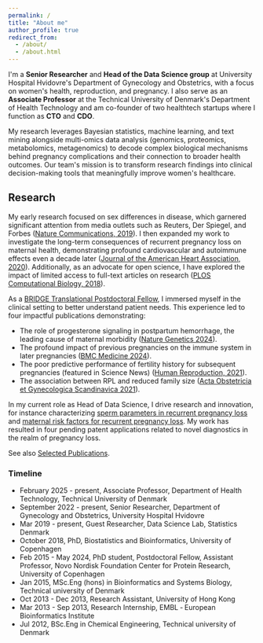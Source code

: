 ```yaml
---
permalink: /
title: "About me"
author_profile: true
redirect_from: 
  - /about/
  - /about.html
---
```


I'm a **Senior Researcher** and **Head of the Data Science group** at University Hospital Hvidovre's Department of Gynecology and Obstetrics, with a focus on women's health, reproduction, and pregnancy. I also serve as an **Associate Professor** at the Technical University of Denmark's Department of Health Technology and am co-founder of two healthtech startups where I function as **CTO** and **CDO**.

My research leverages Bayesian statistics, machine learning, and text mining alongside multi-omics data analysis (genomics, proteomics, metabolomics, metagenomics) to decode complex biological mechanisms behind pregnancy complications and their connection to broader health outcomes. Our team's mission is to transform research findings into clinical decision-making tools that meaningfully improve women's healthcare.


## Research
My early research focused on sex differences in disease, which garnered significant attention from media outlets such as Reuters, Der Spiegel, and Forbes ([Nature Communications, 2019](https://www.nature.com/articles/s41467-019-08475-9)). I then expanded my work to investigate the long-term consequences of recurrent pregnancy loss on maternal health, demonstrating profound cardiovascular and autoimmune effects even a decade later ([Journal of the American Heart Association, 2020](https://www.ahajournals.org/doi/full/10.1161/JAHA.119.015069)). Additionally, as an advocate for open science, I have explored the impact of limited access to full-text articles on research ([PLOS Computational Biology, 2018](https://journals.plos.org/ploscompbiol/article?id=10.1371/journal.pcbi.1005962)).

As a [BRIDGE Translational Postdoctoral Fellow](https://bridge.ku.dk/), I immersed myself in the clinical setting to better understand patient needs. This experience led to four impactful publications demonstrating:

* The role of progesterone signaling in postpartum hemorrhage, the leading cause of maternal morbidity ([Nature Genetics 2024](https://www.nature.com/articles/s41588-024-01839-y)).
* The profound impact of previous pregnancies on the immune system in later pregnancies ([BMC Medicine 2024](https://bmcmedicine.biomedcentral.com/articles/10.1186/s12916-024-03797-y)).
* The poor predictive performance of fertility history for subsequent pregnancies (featured in Science News) ([Human Reproduction, 2021](https://academic.oup.com/humrep/article/36/4/1065/6062281)).
* The association between RPL and reduced family size ([Acta Obstetricia et Gynecologica Scandinavica 2021](https://obgyn.onlinelibrary.wiley.com/doi/full/10.1111/aogs.14265)).

In my current role as Head of Data Science, I drive research and innovation, for instance characterizing [sperm parameters in recurrent pregnancy loss](https://www.sciencedirect.com/science/article/pii/S1472648323008726) and [maternal risk factors for recurrent pregnancy loss](https://www.sciencedirect.com/science/article/pii/S0165037824001062). My work has resulted in four pending patent applications related to novel diagnostics in the realm of pregnancy loss.

See also [Selected Publications](publications/).


### Timeline
* February 2025 - present, Associate Professor, Department of Health Technology, Technical University of Denmark
* September 2022 - present, Senior Researcher, Department of Gynecology and Obstetrics, University Hospital Hvidovre
* Mar 2019 - present, Guest Researcher, Data Science Lab, Statistics Denmark
* October 2018, PhD, Biostatistics and Bioinformatics, University of Copenhagen
* Feb 2015 - May 2024, PhD student, Postdoctoral Fellow, Assistant Professor, Novo Nordisk Foundation Center for Protein Research, University of Copenhagen
* Jan 2015, MSc.Eng (hons) in Bioinformatics and Systems Biology, Technical university of Denmark
* Oct 2013 - Dec 2013, Research Assistant, University of Hong Kong
* Mar 2013 - Sep 2013, Research Internship, EMBL ‑ European Bioinformatics Institute
* Jul 2012, BSc.Eng in Chemical Engineering, Technical university of Denmark
